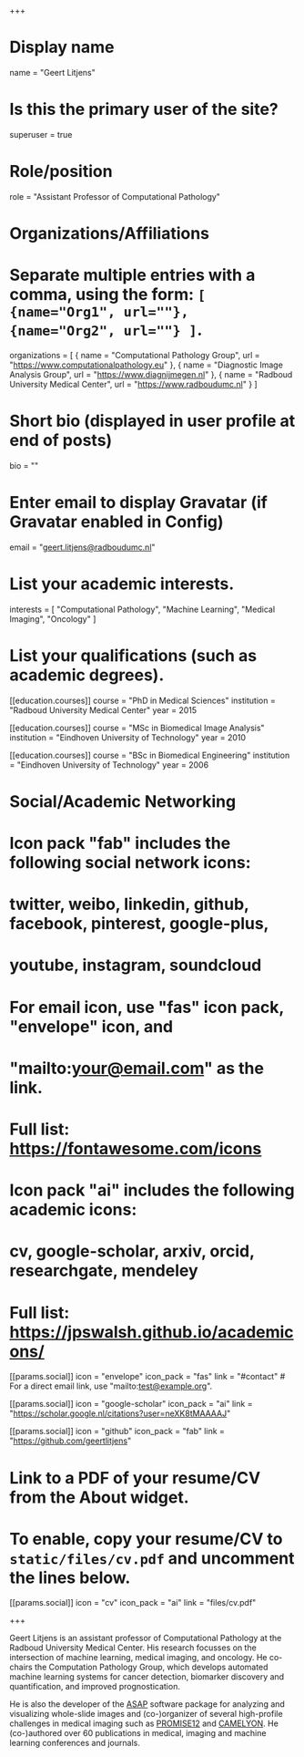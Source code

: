 +++
# Display name
name = "Geert Litjens"

# Is this the primary user of the site?
superuser = true

# Role/position
role = "Assistant Professor of Computational Pathology"

# Organizations/Affiliations
#   Separate multiple entries with a comma, using the form: `[ {name="Org1", url=""}, {name="Org2", url=""} ]`.
organizations = [ { name = "Computational Pathology Group", url = "https://www.computationalpathology.eu" }, { name = "Diagnostic Image Analysis Group", url = "https://www.diagnijmegen.nl" }, { name = "Radboud University Medical Center", url = "https://www.radboudumc.nl" } ]

# Short bio (displayed in user profile at end of posts)
bio = ""

# Enter email to display Gravatar (if Gravatar enabled in Config)
email = "geert.litjens@radboudumc.nl"
  
# List your academic interests.
interests = [
    "Computational Pathology",
    "Machine Learning",
    "Medical Imaging",
    "Oncology"
]

# List your qualifications (such as academic degrees).
[[education.courses]]
  course = "PhD in Medical Sciences"
  institution = "Radboud University Medical Center"
  year = 2015

[[education.courses]]
  course = "MSc in Biomedical Image Analysis"
  institution = "Eindhoven University of Technology"
  year = 2010

[[education.courses]]
  course = "BSc in Biomedical Engineering"
  institution = "Eindhoven University of Technology"
  year = 2006

  # Social/Academic Networking
  #
  # Icon pack "fab" includes the following social network icons:
  #
  #   twitter, weibo, linkedin, github, facebook, pinterest, google-plus,
  #   youtube, instagram, soundcloud
  #
  #   For email icon, use "fas" icon pack, "envelope" icon, and
  #   "mailto:your@email.com" as the link.
  #
  #   Full list: https://fontawesome.com/icons
  #
  # Icon pack "ai" includes the following academic icons:
  #
  #   cv, google-scholar, arxiv, orcid, researchgate, mendeley
  #
  #   Full list: https://jpswalsh.github.io/academicons/

  [[params.social]]
    icon = "envelope"
    icon_pack = "fas"
    link = "#contact"  # For a direct email link, use "mailto:test@example.org".

  [[params.social]]
    icon = "google-scholar"
    icon_pack = "ai"
    link = "https://scholar.google.nl/citations?user=neXK8tMAAAAJ"

  [[params.social]]
    icon = "github"
    icon_pack = "fab"
    link = "https://github.com/geertlitjens"

  # Link to a PDF of your resume/CV from the About widget.
  # To enable, copy your resume/CV to `static/files/cv.pdf` and uncomment the lines below.
  [[params.social]]
     icon = "cv"
     icon_pack = "ai"
     link = "files/cv.pdf"

+++

Geert Litjens is an assistant professor of Computational Pathology at the Radboud University Medical Center. His research focusses on the intersection of machine learning, medical imaging, and oncology. He co-chairs the Computation Pathology Group, which develops automated machine learning systems for cancer detection, biomarker discovery and quantification, and improved prognostication.

He is also the developer of the [ASAP](https://computationalpathologygroup.github.io/ASAP/) software package for analyzing and visualizing whole-slide images and (co-)organizer of several high-profile challenges in medical imaging such as [PROMISE12](https://promise12.grand-challenge.org) and [CAMELYON](https://camelyon17.grand-challenge.org). He (co-)authored over 60 publications in medical, imaging and machine learning conferences and journals.